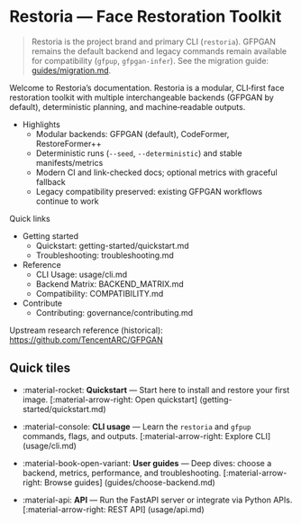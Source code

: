 # Restoria — Face Restoration Toolkit

<!-- markdownlint-disable MD013 -->

> Restoria is the project brand and primary CLI (`restoria`). GFPGAN remains the
> default backend and legacy commands remain available for compatibility
> (`gfpup`, `gfpgan-infer`). See the migration guide:
> [guides/migration.md](guides/migration.md).

Welcome to Restoria’s documentation. Restoria is a modular, CLI‑first face
restoration toolkit with multiple interchangeable backends (GFPGAN by default),
deterministic planning, and machine‑readable outputs.

- Highlights
  - Modular backends: GFPGAN (default), CodeFormer, RestoreFormer++
  - Deterministic runs (`--seed`, `--deterministic`) and stable manifests/metrics
  - Modern CI and link-checked docs; optional metrics with graceful fallback
  - Legacy compatibility preserved: existing GFPGAN workflows continue to work

Quick links

- Getting started
  - Quickstart: getting-started/quickstart.md
  - Troubleshooting: troubleshooting.md
- Reference
  - CLI Usage: usage/cli.md
  - Backend Matrix: BACKEND_MATRIX.md
  - Compatibility: COMPATIBILITY.md
- Contribute
  - Contributing: governance/contributing.md

Upstream research reference (historical): <https://github.com/TencentARC/GFPGAN>

## Quick tiles

- :material-rocket: **Quickstart** — Start here to install and
  restore your first image. [:material-arrow-right: Open quickstart]
  (getting-started/quickstart.md)

- :material-console: **CLI usage** — Learn the `restoria` and `gfpup`
  commands, flags, and outputs. [:material-arrow-right: Explore CLI]
  (usage/cli.md)

- :material-book-open-variant: **User guides** — Deep dives: choose a
  backend, metrics, performance, and troubleshooting.
  [:material-arrow-right: Browse guides] (guides/choose-backend.md)

- :material-api: **API** — Run the FastAPI server or integrate via
  Python APIs. [:material-arrow-right: REST API] (usage/api.md)
